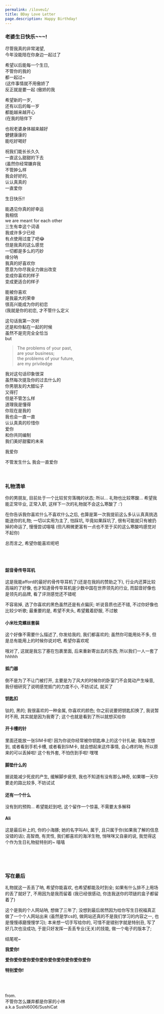 ```yaml
---
permalink: /iloveu1/
title: BDay Love Letter
page.description: Happy Birthday!
---
```


### 老婆生日快乐~~~!
尽管我真的非常渴望,\
今年没能陪在你身边一起过了

希望以后能每一个生日,\
不管你的我的\
都一起过~\
(这件事情就不用傲娇了\
反正就是要一起 (傲娇的我

希望新的一岁,\
还有以后的每一岁\
都能越来越开心\
(在我的陪伴下

也祝老婆身体越来越好\
健健康康的\
能吃好喝好

祝我们能长长久久\
一直这么甜甜的下去\
(虽然你经常嫌弃我\
不管肿么样\
我会好好的,\
认认真真的\
一直爱你

生日快乐!!

能遇见你真的好幸运\
我相信\
we are meant for each other\
三生有幸这个词语\
我或许多少已经\
有点使用过度了吧😂\
但是我真的这么感觉\
一切都是多么的巧妙\
缘分呐\
我真的好喜欢你\
愿意为你尽我全力做出改变\
变成你喜欢的样子\
变成更适合的样子

能被你喜欢\
是我最大的荣幸\
很高兴能成为你的初恋\
(我就是你的初恋, 才不管什么定义

这句话我第一次听\
还是和你黏在一起的时候\
虽然不是完完全全恰当\
but

> The problems of your past,\
> are your business;\
> the problems of your future,\
> are my priviledge

我对这句话印象很深\
虽然每次提及你的过去什么的\
你男朋友的大醋坛子\
又得打\
但是不管怎么样\
道理我是懂得\
你现在是我的\
我也会一直一直\
认认真真的珍惜你\
爱你\
和你共同编制\
我们美好甜蜜的未来

我爱你

不管发生什么 我会一直爱你
<br/><br/><br/>

### 礼物清单
你的男朋友, 目前处于一个比较贫穷落魄的状态; 所以... 礼物也比较寒酸... 希望我能正常毕业, 正常入职, 这样下一次的礼物就不会这么寒酸了 :')

在你告诉我你喜欢什么不喜欢什么之后, 也算是第一次我提前这么多认认真真挑选能送你的礼物; 一切以实用为主了, 怕踩坑, 毕竟如果踩坑了, 很有可能就只有被扔掉的命运了, 慢慢尝试嘻嘻 (但凡稍微更富有一点也不至于买的这么寒酸呜感觉对不起你)

总而言之, 希望你能喜欢呢吧

<br/><br/>

#### 韶音骨传导耳机
这是我能afford的最好的骨传导耳机了(还是在我妈的赞助之下), 行业内还算比较高端的了好像, 也才知道骨传导耳机是少数中国在世界领先的行业, 而韶音好像也是领先的品牌, 看了评测感觉还不错呢

不容易掉, 选了你喜欢的黑色虽然还是有点偏灰; 听说音质也还不错, 不过你好像也比较少听歌; 最重要的是, 希望不夹头, 希望戴着舒服, 不过敏

#### 小米杜克螺丝套装
这个好像不需要什么描述了, 你发给我的, 我们都喜欢的; 虽然你可能用处不多, 但是总有能用上的时候你说对吧, 希望你喜欢呢

哦对了, 这就是我忘了塞在包裹里面, 后来重新寄出去的东西; 所以我们一人一套了hhhhh

#### 抵门器
倒不是为了不让门被打开, 主要是为了风大的时候你的卧室门不会晃动产生噪音, 我仔细研究了说明感觉抵门的力度不小, 不妨试试, 就买了

#### 钥匙扣
钛的, 黑的; 我很喜欢的一种金属, 你喜欢的颜色; 你之前说要把钥匙扣换了, 我说暂时不用, 其实就是因为我寄了; 这个也就是看到了所以就想买给你

#### 开卡槽的针
里面还能放一张SIM卡呢! 因为你说你经常被你钥匙串上的这个针扎破; 我每次想到, 或者看到手机卡槽, 或者看到SIM卡, 就会想起来这件事情, 会心疼的呐; 所以原来的可以丢掉啦! 这个有外套, 不怕伤到手啦! 嘿嘿

#### 脚垫什么的
据说能减少死皮的产生, 缓解脚步疲劳, 我也不知道有没有那么神奇, 如果哪一天你要走的路比较多, 不妨试试

#### 还有一个什么
没有到的预购... 希望能赶到吧, 这个留作一个惊喜, 不需要太多解释

#### Ali
这是最后补上的, 你的小海豚; 她的名字叫Ali, 属于, 且只属于你(如果我了解的信息没错的话); 高智商, 有灵性, 我们都喜欢的海洋生物, 悄咪咪又自豪的说, 我觉得这个作为生日礼物挺特别的~ 嘻嘻

<br/><br/><br/>

### 写在最后
礼物就这一丢丢了呐, 希望你能喜欢, 也希望都能及时到全; 如果有什么排不上用场的丢了就好了, 不用因为是我而留着 (我已经很感动, 你连我送你的项链的盒子都留着了)

这个是我的个人网站呐, 想做了三年了; 没想到最后居然因为给你写生日祝福真正做了一个个人网站出来 (虽然是学cs的, 做网站还真的不是我们学习的内容之一, 也是慢慢琢磨慢慢学习); 本来想一切手写给你的, 可惜不是错别字就是特别丑, 写了好几次也没成功, 于是只好发挥一丢丢专业(无关)的技能, 做一个电子的版本了;

结尾呢~

**我爱你!**

**爱你爱你爱你爱你爱你爱你爱你爱你爱你爱你**

**特别爱你!**

<br/><br/><br/>
from.\
不管你怎么嫌弃都是你家的小林\
a.k.a Sushi6006/SushiCat